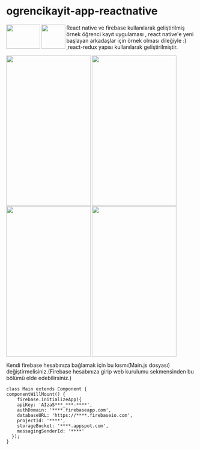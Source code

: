 # ogrencikayit-app-reactnative

<img align="left" width="90" height="64" src="http://www.trentiums.com/images/react-native/React-Native.png">
<img align="left" width="64" height="64" src="https://www.shareicon.net/download/2016/07/08/117547_developer_512x512.png">

React native ve firebase kullanılarak geliştirilmiş örnek öğrenci kayıt uygulaması , react native'e yeni başlayan arkadaşlar için örnek olması dileğiyle :) ,react-redux yapısı kullanılarak geliştirilmiştir.

<img align="left" width="225" height="400" src="http://barankaraboga.com/wp-content/uploads/2017/10/Screenshot_2017-10-23-11-47-02-231_com.studentproject-e1508753256799.png">

<img align="left" width="225" height="400" src="http://barankaraboga.com/wp-content/uploads/2017/10/Screenshot_2017-10-23-11-46-01-865_com.studentproject.png">

<img align="left" width="225" height="400" src="http://barankaraboga.com/wp-content/uploads/2017/10/Screenshot_2017-10-23-11-45-33-178_com.studentproject.png">

<img width="225" height="400" src="http://barankaraboga.com/wp-content/uploads/2017/10/Screenshot_2017-10-23-11-45-20-727_com.studentproject.png">

<br>
   
Kendi firebase hesabınıza bağlamak için bu kısmı(Main.js dosyası) değiştirmelisiniz.(Firebase hesabınıza girip web kurulumu sekmensinden bu bölümü elde edebilirsiniz.)

```
class Main extends Component {
componentWillMount() {
    firebase.initializeApp({
    apiKey: 'AIzaS***_***-****',
    authDomain: '****.firebaseapp.com',
    databaseURL: 'https://****.firebaseio.com',
    projectId: '****',
    storageBucket: '****.appspot.com',
    messagingSenderId: '****'
  });
}
```
